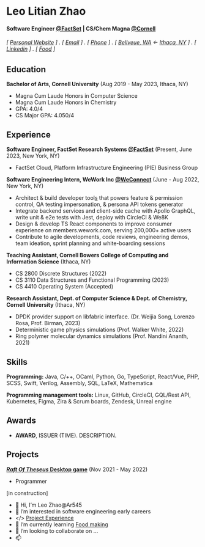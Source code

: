 Leo Litian Zhao
======

#### Software Engineer [@FactSet](https://github.com/FactSet) | CS/Chem Magna [@Cornell](https://github.coecis.cornell.edu/)
###### [ [Personal Website](http://ar545.github.io) ] . [ [Email](lz527@cornell.edu) ] . [ [Phone](6077679203) ] . [ [Bellveue, WA](https://en.wikipedia.org/wiki/Bellevue,_Washington) <- [Ithaca, NY](https://en.wikipedia.org/wiki/Ithaca,_New_York) ] . [ [Linkedin](https://www.linkedin.com/in/leo-litian-zhao/) ] . [ [Food](https://www.notion.so/ar545/Foddie-bf2918a26e7747a4ae413e8c58dfadcc) ]


Education
---------

**Bachelor of Arts, Cornell University** (Aug 2019 - May 2023, Ithaca, NY)
- Magna Cum Laude Honors in Computer Science
- Magna Cum Laude Honors in Chemistry
- GPA: 4.0/4
- CS Major GPA: 4.050/4 

Experience
---------
**Software Engineer, FactSet Research Systems [@FactSet](https://github.com/FactSet)** (Present, June 2023, New York, NY)

- FactSet Cloud, Platform Infrastructure Engineering (PIE) Business Group

**Software Engineering Intern, WeWork Inc [@WeConnect](https://github.com/WeConnect)** (June - Aug 2022, New York, NY)  

- Architect & build developer tool[s](https://youtu.be/0f71IFCYiqE) that powers feature & permission control, QA testing impersonation, & persona API tokens generator
- Integrate backend services and client-side cache with Apollo GraphQL, write unit & e2e tests with Jest, deploy with CircleCI & We8K
- Design & develop TS React components to improve consumer experience on members.wework.com, serving 200,000+ active users
- Contribute to agile developments, code reviews, engineering demos, team ideation, sprint planning and white-boarding sessions

**Teaching Assistant, Cornell Bowers College of Computing and Information Science** (Ithaca, NY)
- CS 2800 Discrete Structures (2022)
- CS 3110 Data Structures and Functional Programming (2023)
- CS 4410 Operating System (Accepted)

**Research Assistant, Dept. of Computer Science & Dept. of Chemistry, Cornell University** (Ithaca, NY)
- DPDK provider support on libfabric interface. (Dr. Weijia Song, Lorenzo Rosa, Prof. Birman, 2023)
- Deterministic game physics simulations (Prof. Walker White, 2022)
- Ring polymer molecular dynamics simulations (Prof. Nandini Ananth, 2021)

Skills
------

**Programming:** Java, C/++, OCaml, Python, Go, TypeScript, React/Vue, PHP, SCSS, Swift, Verilog, Assembly, SQL, LaTeX, Mathematica

**Programming management tools:** Linux, GitHub, CircleCI, GQL/Rest API, Kubernetes, Figma, Zira & Scrum boards, Zendesk, Unreal engine

Awards
------
- **AWARD**, ISSUER (TIME). DESCRIPTION.


Projects
--------
**[*Raft Of Theseus* Desktop game](https://gdiac.cs.cornell.edu/temp/showcase/gallery/raft_of_theseus/)** (Nov 2021 - May 2022)

- Programmer

[in construction]
- 👋 Hi, I’m Leo Zhao@Ar545
- 👀 I’m interested in software engineering early careers
- </> [Project Experience](https://drive.google.com/file/d/1N2nFHJAOWk6h0VqwBR22l7n8DIqrywc5/view?usp=sharing)
- 🌱 I’m currently learning [Food making](https://www.notion.so/ar545/Foddie-bf2918a26e7747a4ae413e8c58dfadcc) 
- 💞️ I’m looking to collaborate on ...
- 📫 


<!---
Ar545/Ar545 is a ✨ special ✨ repository because its `README.md` (this file) appears on your GitHub profile.
You can click the Preview link to take a look at your changes.
--->
